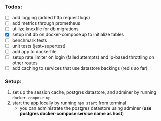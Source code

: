 ### Todos:

- [ ] add logging (added http request logs)
- [ ] add metrics through prometheus
- [ ] utilize knexfile for db migrations
- [x] setup init.db on docker-compose up to initialize tables
- [ ] benchmark tests
- [ ] unit tests (jest+supertest)
- [ ] add app to dockerfile
- [ ] setup rate limiter on login (failed attempts) and ip-based throttling on other routes
- [ ] add caching to services that use datastore backings (redis so far)

### Setup:

1. set up the session cache, postgres datastore, and adminer by running `docker-compose up`
2. start the app locally by running `npm start` from terminal
   - you can administrate the postgres datastore using adminer (**use postgres docker-compose service name as host**)
